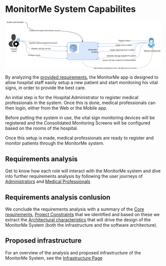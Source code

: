 # MonitorMe System Capabilites

![Capabilities diagram](https://github.com/ArchitectsEvolutionZone/MonitorMe/blob/main/resources/CapabilitiesOverview.png)

By analyzing the [provided requirements](https://github.com/ArchitectsEvolutionZone/MonitorMe/blob/main/1.Requirements/ClientInitialRequirements.md), the MonitorMe app is designed to allow hospital staff easily setup a new patient and start monitoring his vital signs, in order to provide the best care. 

An initial step is for the Hospital Administrator to register medical professionals in the system. Once this is done, medical professionals can then login, either from the Web or the Mobile app. 

Before putting the system in use, the vital sign monitoring devices will be registered and the Consolidated Monitoring Screens will be configured based on the rooms of the hospital. 

Once this setup is made, medical professionals are ready to register and monitor patients through the MonitorMe system.

## Requirements analysis
Get to know how each role will interact with the MonitorMe system and dive into further requirements analysis by following the user journeys of [Administrators](https://github.com/ArchitectsEvolutionZone/MonitorMe/blob/main/1.Requirements/UserJourneys/HospitalAdmin.md) and [Medical Professionals](https://github.com/ArchitectsEvolutionZone/MonitorMe/blob/main/1.Requirements/UserJourneys/MedicalProfessional.md) 

## Requirements analysis conlusion 
We conclude the requirements analysis with a summary of the [Core requirements](https://github.com/ArchitectsEvolutionZone/MonitorMe/blob/main/1.Requirements/CoreRequirements.md#core-requirements), [Project Constraints](https://github.com/ArchitectsEvolutionZone/MonitorMe/blob/main/1.Requirements/CoreRequirements.md#project-constraints) that we identified and based on these we extract the [Architectural characteristics](https://github.com/ArchitectsEvolutionZone/MonitorMe/blob/main/1.Requirements/CoreRequirements.md#architectural-characteristics) that will drive the design of the MonitorMe System (both the infrastructure and the software architecture).

## Proposed infrastructure 
For an overview of the analysis and proposed infrastructure of the MonitorMe System, see the [Infrastructure Page](https://github.com/ArchitectsEvolutionZone/MonitorMe/blob/main/2.ArchitectureVisualization/Infrastructure.md) 
